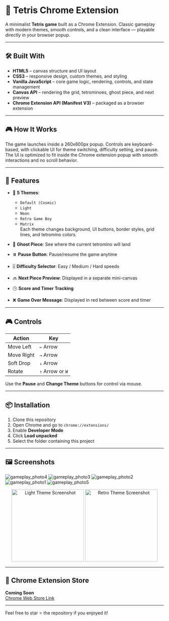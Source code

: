 # 🧱 Tetris Chrome Extension

A minimalist **Tetris game** built as a Chrome Extension. Classic gameplay with modern themes, smooth controls, and a clean interface — playable directly in your browser popup.

---

## 🛠️ Built With

- **HTML5** – canvas structure and UI layout  
- **CSS3** – responsive design, custom themes, and styling  
- **Vanilla JavaScript** – core game logic, rendering, controls, and state management  
- **Canvas API** – rendering the grid, tetrominoes, ghost piece, and next preview  
- **Chrome Extension API (Manifest V3)** – packaged as a browser extension  

---

## 🎮 How It Works

The game launches inside a 260x600px popup. Controls are keyboard-based, with clickable UI for theme switching, difficulty setting, and pause. The UI is optimized to fit inside the Chrome extension popup with smooth interactions and no scroll behavior.

---

## 🎯 Features

- 🎨 **5 Themes**:  
  - `Default (Cosmic)`  
  - `Light`  
  - `Neon`  
  - `Retro Game Boy`  
  - `Matrix`  
  Each theme changes background, UI buttons, border styles, grid lines, and tetromino colors.

- 👻 **Ghost Piece**: See where the current tetromino will land

- ⏸️ **Pause Button**: Pause/resume the game anytime

- 🎚️ **Difficulty Selector**: Easy / Medium / Hard speeds

- 🔜 **Next Piece Preview**: Displayed in a separate mini-canvas

- 🕒 **Score and Timer Tracking**

- ❌ **Game Over Message**: Displayed in red between score and timer

---

## 🎮 Controls

| Action              | Key              |
|---------------------|------------------|
| Move Left           | `←` Arrow        |
| Move Right          | `→` Arrow        |
| Soft Drop           | `↓` Arrow        |
| Rotate              | `↑` Arrow or `W` |

Use the **Pause** and **Change Theme** buttons for control via mouse.

---

## 📦 Installation

1. Clone this repository
2. Open Chrome and go to `chrome://extensions/`
3. Enable **Developer Mode**
4. Click **Load unpacked**
5. Select the folder containing this project

---

## 🖼️ Screenshots
![gameplay_photo4](https://github.com/user-attachments/assets/d14f0095-4292-46c8-bdcf-d2bd478947b4)
![gameplay_photo3](https://github.com/user-attachments/assets/c37267aa-e4bf-4c20-bdfd-e0b17c059965)
![gameplay_photo2](https://github.com/user-attachments/assets/3b99a4c9-14ce-4823-beff-96d09e5f5a75)
![gameplay_photo1](https://github.com/user-attachments/assets/315c07e4-6b44-49dd-8dca-36bb59578b6a)
![gameplay_photo5](https://github.com/user-attachments/assets/9fdaac3a-edcf-4eba-8569-75b7d4244c3a)




<p align="center">
  <img src="screenshots/light-theme.png" width="230" alt="Light Theme Screenshot" />
  <img src="screenshots/retro-theme.png" width="230" alt="Retro Theme Screenshot" />
</p>

---

## 🔗 Chrome Extension Store

**Coming Soon**  
[Chrome Web Store Link](https://chrome.google.com/webstore/detail/...)

---

Feel free to star ⭐ the repository if you enjoyed it!
